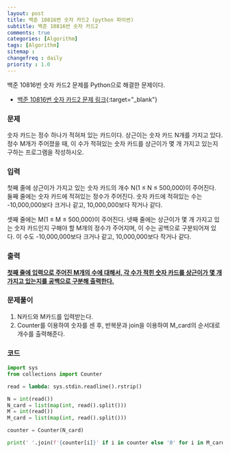 ```yaml
---
layout: post
title: 백준 10816번 숫자 카드2 (python 파이썬)
subtitle: 백준 10816번 숫자 카드2
comments: true
categories: [Algorithm]
tags: [Algorithm]
sitemap :
changefreq : daily
priority : 1.0
---
```

백준 10816번 숫자 카드2 문제를 Python으로 해결한 문제이다.  

* [백준 10816번 숫자 카드2 문제 링크](https://www.acmicpc.net/problem/10816){:target="_blank"}


### 문제 
숫자 카드는 정수 하나가 적혀져 있는 카드이다. 상근이는 숫자 카드 N개를 가지고 있다. 정수 M개가 주어졌을 때, 이 수가 적혀있는 숫자 카드를 상근이가 몇 개 가지고 있는지 구하는 프로그램을 작성하시오.


### 입력
첫째 줄에 상근이가 가지고 있는 숫자 카드의 개수 N(1 ≤ N ≤ 500,000)이 주어진다. 둘째 줄에는 숫자 카드에 적혀있는 정수가 주어진다. 숫자 카드에 적혀있는 수는 -10,000,000보다 크거나 같고, 10,000,000보다 작거나 같다.

셋째 줄에는 M(1 ≤ M ≤ 500,000)이 주어진다. 넷째 줄에는 상근이가 몇 개 가지고 있는 숫자 카드인지 구해야 할 M개의 정수가 주어지며, 이 수는 공백으로 구분되어져 있다. 이 수도 -10,000,000보다 크거나 같고, 10,000,000보다 작거나 같다.


### 출력
**<u>첫째 줄에 입력으로 주어진 M개의 수에 대해서, 각 수가 적힌 숫자 카드를 상근이가 몇 개 가지고 있는지를 공백으로 구분해 출력한다.</u>**


### 문제풀이
1. N카드와 M카드를 입력받는다.
2. Counter를 이용하여 숫자를 센 후, 반복문과 join을 이용하여 M_card의 순서대로 개수를 출력해준다.


### 코드
```python
import sys
from collections import Counter

read = lambda: sys.stdin.readline().rstrip()

N = int(read())
N_card = list(map(int, read().split()))
M = int(read())
M_card = list(map(int, read().split()))

counter = Counter(N_card)

print(' '.join(f'{counter[i]}' if i in counter else '0' for i in M_card))
```